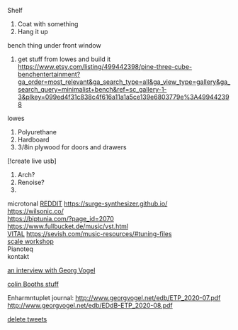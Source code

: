 Shelf
1. Coat with something
2. Hang it up

bench thing under front window
1. get stuff from lowes and build it
https://www.etsy.com/listing/499442398/pine-three-cube-benchentertainment?ga_order=most_relevant&ga_search_type=all&ga_view_type=gallery&ga_search_query=minimalist+bench&ref=sc_gallery-1-3&plkey=099ed4f31c838c4f616a11a1a5ce139e6803779e%3A499442398

lowes
1. Polyurethane
2. Hardboard
3. 3/8in plywood for doors and drawers

[!create live usb]
1. Arch?
2. Renoise?
3. 

microtonal
[REDDIT](https://www.reddit.com/r/microtonal/comments/12spjfn/what_are_some_free_easytouse_microtonal_vsts/)
https://surge-synthesizer.github.io/  
https://wilsonic.co/  
https://biptunia.com/?page_id=2070  
https://www.fullbucket.de/music/vst.html  
[VITAL](https://vital.audio/#getvital)
https://sevish.com/music-resources/#tuning-files  
[scale workshop](https://sevish.com/scaleworkshop/?version=2.1.0)  
Pianoteq  
kontakt

[an interview with Georg Vogel](https://15questions.net/interview/georg-vogel-dsilton-about-alternative-tuning-systems/page-1/)

[colin Booths stuff](https://www.colinbooth.co.uk/did-bach-really-mean-that-colin-booth)

Enharmntuplet journal:
http://www.georgvogel.net/edb/ETP_2020-07.pdf
http://www.georgvogel.net/edb/EDdB-ETP_2020-08.pdf

[delete tweets](https://www.wikihow.com/Delete-All-Tweets#:~:text=Download%20a%20free%20tool%20called,easy%20to%20delete%20all%20tweets.)


